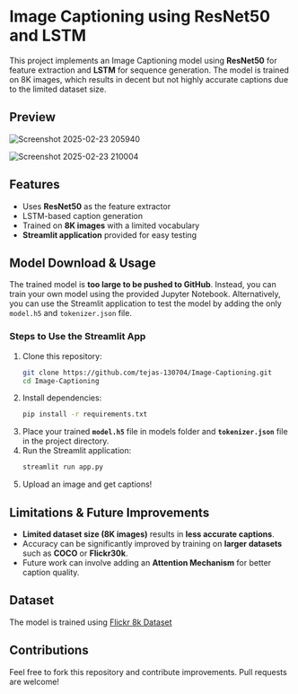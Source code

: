 # Image Captioning using ResNet50 and LSTM

This project implements an Image Captioning model using **ResNet50** for feature extraction and **LSTM** for sequence generation. The model is trained on 8K images, which results in decent but not highly accurate captions due to the limited dataset size.

## Preview

![Screenshot 2025-02-23 205940](https://github.com/user-attachments/assets/34780849-d24f-4fc9-8274-c1321633ef82)


![Screenshot 2025-02-23 210004](https://github.com/user-attachments/assets/f2e710ed-3025-47a2-a698-e78cc2781e9f)


## Features
- Uses **ResNet50** as the feature extractor
- LSTM-based caption generation
- Trained on **8K images** with a limited vocabulary
- **Streamlit application** provided for easy testing

## Model Download & Usage
The trained model is **too large to be pushed to GitHub**. Instead, you can train your own model using the provided Jupyter Notebook. Alternatively, you can use the Streamlit application to test the model by adding the only `model.h5` and `tokenizer.json` file.

### Steps to Use the Streamlit App
1. Clone this repository:
   ```bash
   git clone https://github.com/tejas-130704/Image-Captioning.git
   cd Image-Captioning
   ```
2. Install dependencies:
   ```bash
   pip install -r requirements.txt
   ```
3. Place your trained **`model.h5`** file in models folder and **`tokenizer.json`** file in the project directory.
4. Run the Streamlit application:
   ```bash
   streamlit run app.py
   ```
5. Upload an image and get captions!

## Limitations & Future Improvements
- **Limited dataset size (8K images)** results in **less accurate captions**.
- Accuracy can be significantly improved by training on **larger datasets** such as **COCO** or **Flickr30k**.
- Future work can involve adding an **Attention Mechanism** for better caption quality.

## Dataset
The model is trained using [Flickr 8k Dataset](https://www.kaggle.com/datasets/adityajn105/flickr8k)

## Contributions
Feel free to fork this repository and contribute improvements. Pull requests are welcome!



